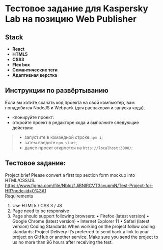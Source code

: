 # Тестовое задание для Kaspersky Lab на позицию Web Publisher

## Stack

- **React** 
- **HTML5**
- **CSS3**
- **Flex box**
- **Семантические теги**
- **Адаптивная верстка**

## Инструкции по развёртыванию

Если вы хотите скачать код проекта на свой компьютер, вам понадобится NodeJS и Webpack (для распаковки и запуска кода).

- клонируйте проект:
- откройте проект в редакторе кода и выполните следующие действия:

> - запустите в командной строке `npm i`;
> - затем введите `npm start`;
> - далее проект откроется на `http://localhost:3000/`;

## Тестовое задание:
Project brief 
Please convert a first top section form mockup into HTML/CSS/JS.  
https://www.figma.com/file/Nbloz1JiBNlRCVT3cvupmN/Test-Project-for-HR?node-id=0%3A1  
Requirements 
1.	Use HTML5 / CSS 3 / JS 
2.	Page need to be responsive 
3.	Page should support following browsers: 
•	Firefox (latest version) 
•	Google Chrome (latest version) 
•	Internet Explorer 11 
•	Safari (latest version) 
Coding Standards 
When working on the project follow coding standards: 
Project Delivery 
It’s preferred to send back a link to your project on GitHub or another service. 
Make sure you send the project to us no more than 96 hours after receiving the test. 

